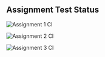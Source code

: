 ## Assignment Test Status

![Assignment 1 CI](https://github.com/projects-g/c756-exer/actions/workflows/ci-a1.yml/badge.svg)

![Assignment 2 CI](https://github.com/projects-g/c756-exer/actions/workflows/ci-a2.yml/badge.svg)

![Assignment 3 CI](https://github.com/projects-g/c756-exer/actions/workflows/ci-a3.yml/badge.svg)
